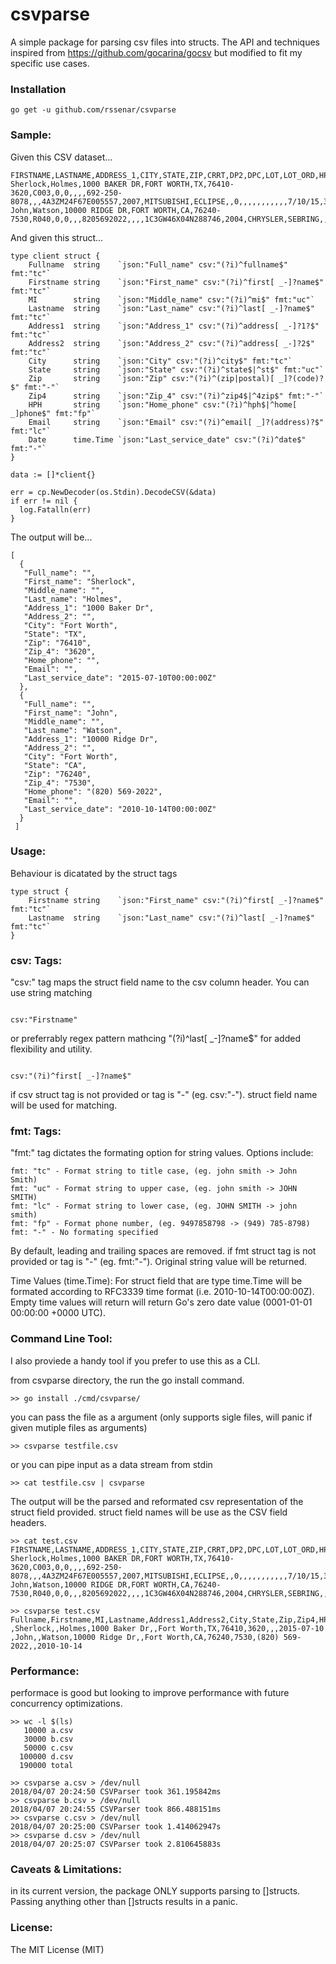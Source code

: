csvparse
=====
A simple package for parsing csv files into structs. The API and techniques inspired from https://github.com/gocarina/gocsv but modified to fit my specific use cases.

### Installation

```go get -u github.com/rssenar/csvparse```

### Sample:

Given this CSV dataset...

```
FIRSTNAME,LASTNAME,ADDRESS_1,CITY,STATE,ZIP,CRRT,DP2,DPC,LOT,LOT_ORD,HPH,CPH,EMAIL,LICENSE,VIN,VYR,VMK,VMD,VML,DIS,ROAMT,DELDATE,IBFLAG,MAIL,TYPE,BPH,CNO,NU,APR,TERM,DATE,SQN,INC
Sherlock,Holmes,1000 BAKER DR,FORT WORTH,TX,76410-3620,C003,0,0,,,,692-250-8078,,,4A3ZM24F67E005557,2007,MITSUBISHI,ECLIPSE,,0,,,,,,,,,,,7/10/15,343820,2
John,Watson,10000 RIDGE DR,FORT WORTH,CA,76240-7530,R040,0,0,,,8205692022,,,,1C3GW46X04N288746,2004,CHRYSLER,SEBRING,,0,,12/31/03,,,,,,,,,10/14/10,343821,2

```
And given this struct...

```
type client struct {
	Fullname  string    `json:"Full_name" csv:"(?i)^fullname$" fmt:"tc"`
	Firstname string    `json:"First_name" csv:"(?i)^first[ _-]?name$" fmt:"tc"`
	MI        string    `json:"Middle_name" csv:"(?i)^mi$" fmt:"uc"`
	Lastname  string    `json:"Last_name" csv:"(?i)^last[ _-]?name$" fmt:"tc"`
	Address1  string    `json:"Address_1" csv:"(?i)^address[ _-]?1?$" fmt:"tc"`
	Address2  string    `json:"Address_2" csv:"(?i)^address[ _-]?2$" fmt:"tc"`
	City      string    `json:"City" csv:"(?i)^city$" fmt:"tc"`
	State     string    `json:"State" csv:"(?i)^state$|^st$" fmt:"uc"`
	Zip       string    `json:"Zip" csv:"(?i)^(zip|postal)[ _]?(code)?$" fmt:"-"`
	Zip4      string    `json:"Zip_4" csv:"(?i)^zip4$|^4zip$" fmt:"-"`
	HPH       string    `json:"Home_phone" csv:"(?i)^hph$|^home[ _]phone$" fmt:"fp"`
	Email     string    `json:"Email" csv:"(?i)^email[ _]?(address)?$" fmt:"lc"`
	Date      time.Time `json:"Last_service_date" csv:"(?i)^date$" fmt:"-"`
}

data := []*client{}

err = cp.NewDecoder(os.Stdin).DecodeCSV(&data)
if err != nil {
  log.Fatalln(err)
}

```

The output will be...

```
[
  {
   "Full_name": "",
   "First_name": "Sherlock",
   "Middle_name": "",
   "Last_name": "Holmes",
   "Address_1": "1000 Baker Dr",
   "Address_2": "",
   "City": "Fort Worth",
   "State": "TX",
   "Zip": "76410",
   "Zip_4": "3620",
   "Home_phone": "",
   "Email": "",
   "Last_service_date": "2015-07-10T00:00:00Z"
  },
  {
   "Full_name": "",
   "First_name": "John",
   "Middle_name": "",
   "Last_name": "Watson",
   "Address_1": "10000 Ridge Dr",
   "Address_2": "",
   "City": "Fort Worth",
   "State": "CA",
   "Zip": "76240",
   "Zip_4": "7530",
   "Home_phone": "(820) 569-2022",
   "Email": "",
   "Last_service_date": "2010-10-14T00:00:00Z"
  }
 ]
```

### Usage:

Behaviour is dicatated by the struct tags

```
type struct {
	Firstname string    `json:"First_name" csv:"(?i)^first[ _-]?name$" fmt:"tc"`
	Lastname  string    `json:"Last_name" csv:"(?i)^last[ _-]?name$" fmt:"tc"`
}

```
### csv: Tags:

"csv:" tag maps the struct field name to the csv column header. You can use string matching

```

csv:"Firstname"
```

or preferrably regex pattern mathcing "(?i)^last[ _-]?name$" for added flexibility and utility.

```

csv:"(?i)^first[ _-]?name$"

```
if csv struct tag is not provided or tag is "-" (eg. csv:"-"). struct field name will be used for matching.

### fmt: Tags:

"fmt:" tag dictates the formating option for string values.  Options include:

```
fmt: "tc" - Format string to title case, (eg. john smith -> John Smith)
fmt: "uc" - Format string to upper case, (eg. john smith -> JOHN SMITH)
fmt: "lc" - Format string to lower case, (eg. JOHN SMITH -> john smith)
fmt: "fp" - Format phone number, (eg. 9497858798 -> (949) 785-8798)
fmt: "-" - No formating specified
```

By default, leading and trailing spaces are removed. if fmt struct tag is not provided or tag is "-" (eg. fmt:"-"). Original string value will be returned.

Time Values (time.Time):
For struct field that are type time.Time will be formated according to RFC3339 time format (i.e. 2010-10-14T00:00:00Z). Empty time values will return will return Go's zero date value (0001-01-01 00:00:00 +0000 UTC).

### Command Line Tool:

I also proviede a handy tool if you prefer to use this as a CLI.

from csvparse directory, the run the go install command.

```
>> go install ./cmd/csvparse/
```

you can pass the file as a argument (only supports sigle files, will panic if given mutiple files as arguments)

```
>> csvparse testfile.csv
```

or you can pipe input as a data stream from stdin

```
>> cat testfile.csv | csvparse
```

The output will be the parsed and reformated csv representation of the struct field provided. struct field names will be use as the CSV field headers.

```
>> cat test.csv
FIRSTNAME,LASTNAME,ADDRESS_1,CITY,STATE,ZIP,CRRT,DP2,DPC,LOT,LOT_ORD,HPH,CPH,EMAIL,LICENSE,VIN,VYR,VMK,VMD,VML,DIS,ROAMT,DELDATE,IBFLAG,MAIL,TYPE,BPH,CNO,NU,APR,TERM,DATE,SQN,INC
Sherlock,Holmes,1000 BAKER DR,FORT WORTH,TX,76410-3620,C003,0,0,,,,692-250-8078,,,4A3ZM24F67E005557,2007,MITSUBISHI,ECLIPSE,,0,,,,,,,,,,,7/10/15,343820,2
John,Watson,10000 RIDGE DR,FORT WORTH,CA,76240-7530,R040,0,0,,,8205692022,,,,1C3GW46X04N288746,2004,CHRYSLER,SEBRING,,0,,12/31/03,,,,,,,,,10/14/10,343821,2

>> csvparse test.csv
Fullname,Firstname,MI,Lastname,Address1,Address2,City,State,Zip,Zip4,HPH,Email,Date
,Sherlock,,Holmes,1000 Baker Dr,,Fort Worth,TX,76410,3620,,,2015-07-10
,John,,Watson,10000 Ridge Dr,,Fort Worth,CA,76240,7530,(820) 569-2022,,2010-10-14

```

### Performance:

performace is good but looking to improve performance with future concurrency optimizations.

```
>> wc -l $(ls)
   10000 a.csv
   30000 b.csv
   50000 c.csv
  100000 d.csv
  190000 total

>> csvparse a.csv > /dev/null
2018/04/07 20:24:50 CSVParser took 361.195842ms
>> csvparse b.csv > /dev/null
2018/04/07 20:24:55 CSVParser took 866.488151ms
>> csvparse c.csv > /dev/null
2018/04/07 20:25:00 CSVParser took 1.414062947s
>> csvparse d.csv > /dev/null
2018/04/07 20:25:07 CSVParser took 2.810645883s
```

### Caveats & Limitations:

in its current version, the package ONLY supports parsing to []structs.  Passing anything other than []structs results in a panic.

### License:

The MIT License (MIT)